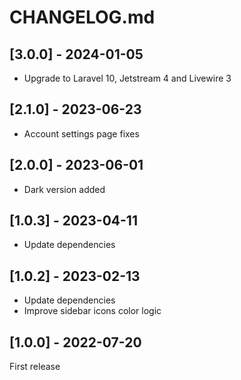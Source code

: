 # CHANGELOG.md

## [3.0.0] - 2024-01-05

- Upgrade to Laravel 10, Jetstream 4 and Livewire 3

## [2.1.0] - 2023-06-23

- Account settings page fixes

## [2.0.0] - 2023-06-01

- Dark version added

## [1.0.3] - 2023-04-11

- Update dependencies

## [1.0.2] - 2023-02-13

- Update dependencies
- Improve sidebar icons color logic

## [1.0.0] - 2022-07-20

First release